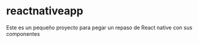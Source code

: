 # reactnativeapp
Este es un pequeño proyecto para pegar un repaso de React native con sus componentes



